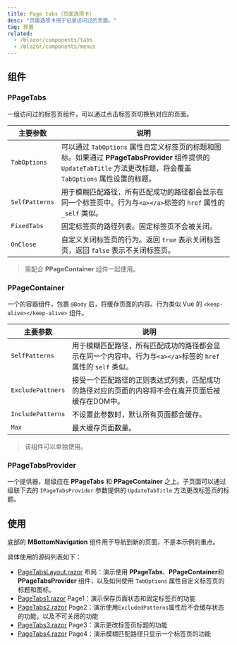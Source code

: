```yaml
---
title: Page tabs（页面选项卡）
desc: "页面选项卡用于记录访问过的页面。"
tag: 预置
related:
  - /blazor/components/tabs
  - /blazor/components/menus
---
```


## 组件

### PPageTabs

一组访问过的标签页组件，可以通过点击标签页切换到对应的页面。

| 主要参数          | 说明                                                                                                                   | 
|---------------|----------------------------------------------------------------------------------------------------------------------|
| `TabOptions`  | 可以通过 `TabOptions` 属性自定义标签页的标题和图标。如果通过 **PPageTabsProvider** 组件提供的 `UpdateTabTitle` 方法更改标题，将会覆盖 `TabOptions` 属性设置的标题。 |
| `SelfPatterns` | 用于模糊匹配路径，所有匹配成功的路径都会显示在同一个标签页中。行为与`<a></a>`标签的 `href` 属性的 `_self` 类似。                                                |
| `FixedTabs`   | 固定标签页的路径列表。固定标签页不会被关闭。                                                                                     |
| `OnClose`     | 自定义关闭标签页的行为。返回 `true` 表示关闭标签页，返回 `false` 表示不关闭标签页。                                                                   |

> 需配合 **PPageContainer** 组件一起使用。

### PPageContainer

一个的容器组件，包裹 `@Body` 后，将缓存页面的内容。行为类似 Vue 的 `<keep-alive></keep-alive>` 组件。

| 主要参数              | 说明                                                                  |
|-------------------|---------------------------------------------------------------------|
| `SelfPatterns`    | 用于模糊匹配路径，所有匹配成功的路径都会显示在同一个内容中。行为与`<a></a>`标签的 `href` 属性的 `self` 类似。 |
| `ExcludePattners` | 接受一个匹配路径的正则表达式列表，匹配成功的路径对应的页面的内容将不会在离开页面后被缓存在DOM中。                  |
| `IncludePatterns` | 不设置此参数时，默认所有页面都会缓存。                                                 |
| `Max`             | 最大缓存页面数量。                                                           |

> 该组件可以单独使用。

### PPageTabsProvider

一个提供器，层级应在 **PPageTabs** 和 **PPageContainer** 之上。子页面可以通过级联下去的 `IPageTabsProvider`
参数提供的 `UpdateTabTitle` 方法更改标签页的标题。

## 使用

底部的 **MBottomNavigation** 组件用于导航到新的页面，不是本示例的重点。

具体使用的源码列表如下：

- [PageTabsLayout.razor](https://github.com/masastack/MASA.Blazor/blob/main/docs/Masa.Blazor.Docs/Shared/PageTabsLayout.razor)
  布局：演示使用 **PPageTabs**、**PPageContainer**和**PPageTabsProvider** 组件，以及如何使用 `TabOptions` 属性自定义标签页的标题和图标。
- [PageTabs1.razor](https://github.com/masastack/MASA.Blazor/blob/main/docs/Masa.Blazor.Docs/Pages/PageTabs1.razor)
  Page1：演示保存页面状态和固定标签页的功能
- [PageTabs2.razor](https://github.com/masastack/MASA.Blazor/blob/main/docs/Masa.Blazor.Docs/Pages/PageTabs2.razor)
  Page2：演示使用`ExcludedPatterns`属性后不会缓存状态的功能，以及不可关闭的功能
- [PageTabs3.razor](https://github.com/masastack/MASA.Blazor/blob/main/docs/Masa.Blazor.Docs/Pages/PageTabs3.razor)
  Page3：演示更改标签页标题的功能
- [PageTabs4.razor](https://github.com/masastack/MASA.Blazor/blob/main/docs/Masa.Blazor.Docs/Pages/PageTabs4.razor)
  Page4：演示模糊匹配路径只显示一个标签页的功能

<masa-example file="Examples.components.page_tabs.Usage" no-actions="true"></masa-example>
